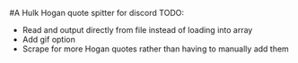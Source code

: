 #A Hulk Hogan quote spitter for discord
TODO:
- Read and output directly from file instead of loading into array
- Add gif option
- Scrape for more Hogan quotes rather than having to manually add them